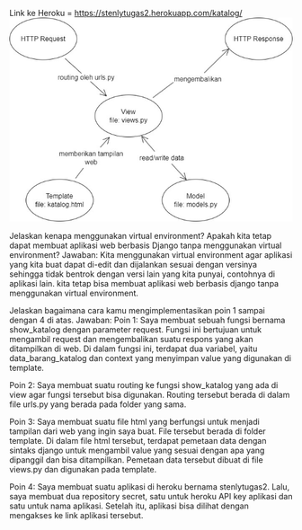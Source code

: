 Link ke Heroku = https://stenlytugas2.herokuapp.com/katalog/
![bagan](https://github.com/stenly10/stenly_tugas2/blob/main/katalog/bagan.jpg "bagan")


Jelaskan kenapa menggunakan virtual environment?
Apakah kita tetap dapat membuat aplikasi web berbasis Django tanpa menggunakan virtual environment?
Jawaban:
Kita menggunakan virtual environment agar aplikasi yang kita buat dapat di-edit dan dijalankan sesuai dengan versinya
sehingga tidak bentrok dengan versi lain yang kita punyai, contohnya di aplikasi lain.
kita tetap bisa membuat aplikasi web berbasis django tanpa menggunakan virtual environment.


Jelaskan bagaimana cara kamu mengimplementasikan poin 1 sampai dengan 4 di atas.
Jawaban:
Poin 1:
Saya membuat sebuah fungsi bernama show_katalog dengan parameter request. Fungsi ini bertujuan untuk mengambil request
dan mengembalikan suatu respons yang akan ditampilkan di web. Di dalam fungsi ini, terdapat dua variabel, yaitu
data_barang_katalog dan context yang menyimpan value yang digunakan di template.

Poin 2:
Saya membuat suatu routing ke fungsi show_katalog yang ada di view agar fungsi tersebut bisa digunakan.
Routing tersebut berada di dalam file urls.py yang berada pada folder yang sama.

Poin 3:
Saya membuat suatu file html yang berfungsi untuk menjadi tampilan dari web yang ingin saya buat. File tersebut 
berada di folder template. Di dalam file html tersebut, terdapat pemetaan data dengan sintaks django untuk mengambil value yang
sesuai dengan apa yang dipanggil dan bisa ditampilkan. Pemetaan data tersebut dibuat di file views.py dan digunakan pada template.

Poin 4:
Saya membuat suatu aplikasi di heroku bernama stenlytugas2. Lalu, saya membuat dua repository secret, satu untuk heroku API key aplikasi dan satu untuk nama aplikasi. Setelah itu, aplikasi bisa dilihat dengan mengakses ke link aplikasi tersebut.